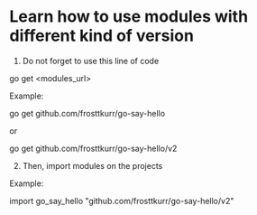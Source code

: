 # Learn how to use modules with different kind of version

1. Do not forget to use this line of code

go get <modules_url>

Example:

go get github.com/frosttkurr/go-say-hello

or

go get github.com/frosttkurr/go-say-hello/v2



2. Then, import modules on the projects

Example: 

import go_say_hello "github.com/frosttkurr/go-say-hello/v2"
